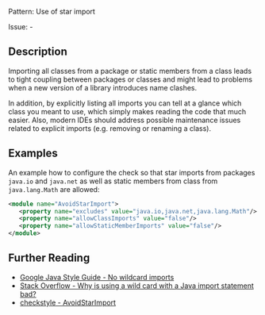 Pattern: Use of star import

Issue: -

## Description

Importing all classes from a package or static members from a class leads to tight coupling between packages or classes and might lead to problems when a new version of a library introduces name clashes.

In addition, by explicitly listing all imports you can tell at a glance which class you meant to use, which simply makes reading the code that much easier. Also, modern IDEs should address possible maintenance issues related to explicit imports (e.g. removing or renaming a class).

## Examples

An example how to configure the check so that star imports from packages `java.io` and `java.net` as well as static members from class from `java.lang.Math` are allowed: 

```xml
<module name="AvoidStarImport">
   <property name="excludes" value="java.io,java.net,java.lang.Math"/>
   <property name="allowClassImports" value="false"/>
   <property name="allowStaticMemberImports" value="false"/>
</module>
```

## Further Reading

* [Google Java Style Guide - No wildcard imports](https://google.github.io/styleguide/javaguide.html#s3.3.1-wildcard-imports)
* [Stack Overflow - Why is using a wild card with a Java import statement bad?](https://stackoverflow.com/questions/147454/why-is-using-a-wild-card-with-a-java-import-statement-bad)
* [checkstyle - AvoidStarImport](http://checkstyle.sourceforge.net/config_imports.html#AvoidStarImport)
